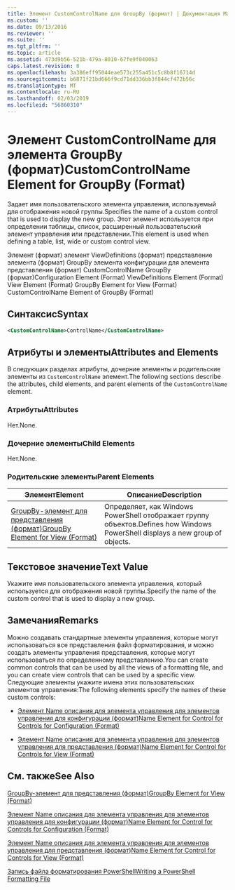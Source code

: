 ```yaml
---
title: Элемент CustomControlName для GroupBy (формат) | Документация Майкрософт
ms.custom: ''
ms.date: 09/13/2016
ms.reviewer: ''
ms.suite: ''
ms.tgt_pltfrm: ''
ms.topic: article
ms.assetid: 473d9b56-521b-479a-8010-67fe9f040063
caps.latest.revision: 8
ms.openlocfilehash: 3a386eff95044eae573c255a451c5c8b8f16714d
ms.sourcegitcommit: b6871f21bd666f9cd71dd336bb3f844cf472b56c
ms.translationtype: MT
ms.contentlocale: ru-RU
ms.lasthandoff: 02/03/2019
ms.locfileid: "56860310"
---
```

# <a name="customcontrolname-element-for-groupby-format"></a><span data-ttu-id="bf781-102">Элемент CustomControlName для элемента GroupBy (формат)</span><span class="sxs-lookup"><span data-stu-id="bf781-102">CustomControlName Element for GroupBy (Format)</span></span>

<span data-ttu-id="bf781-103">Задает имя пользовательского элемента управления, используемый для отображения новой группы.</span><span class="sxs-lookup"><span data-stu-id="bf781-103">Specifies the name of a custom control that is used to display the new group.</span></span> <span data-ttu-id="bf781-104">Этот элемент используется при определении таблицы, список, расширенный пользовательский элемент управления или представлении.</span><span class="sxs-lookup"><span data-stu-id="bf781-104">This element is used when defining a table, list, wide or custom control view.</span></span>

<span data-ttu-id="bf781-105">Элемент (формат) элемент ViewDefinitions (формат) представление элемента (формат) GroupBy элемента конфигурации для элемента представления (формат) CustomControlName GroupBy (формат)</span><span class="sxs-lookup"><span data-stu-id="bf781-105">Configuration Element (Format) ViewDefinitions Element (Format) View Element (Format) GroupBy Element for View (Format) CustomControlName Element of GroupBy (Format)</span></span>

## <a name="syntax"></a><span data-ttu-id="bf781-106">Синтаксис</span><span class="sxs-lookup"><span data-stu-id="bf781-106">Syntax</span></span>

```xml
<CustomControlName>ControlName</CustomControlName>
```

## <a name="attributes-and-elements"></a><span data-ttu-id="bf781-107">Атрибуты и элементы</span><span class="sxs-lookup"><span data-stu-id="bf781-107">Attributes and Elements</span></span>

<span data-ttu-id="bf781-108">В следующих разделах атрибуты, дочерние элементы и родительские элементы из `CustomControlName` элемент.</span><span class="sxs-lookup"><span data-stu-id="bf781-108">The following sections describe the attributes, child elements, and parent elements of the `CustomControlName` element.</span></span>

### <a name="attributes"></a><span data-ttu-id="bf781-109">Атрибуты</span><span class="sxs-lookup"><span data-stu-id="bf781-109">Attributes</span></span>

<span data-ttu-id="bf781-110">Нет.</span><span class="sxs-lookup"><span data-stu-id="bf781-110">None.</span></span>

### <a name="child-elements"></a><span data-ttu-id="bf781-111">Дочерние элементы</span><span class="sxs-lookup"><span data-stu-id="bf781-111">Child Elements</span></span>

<span data-ttu-id="bf781-112">Нет.</span><span class="sxs-lookup"><span data-stu-id="bf781-112">None.</span></span>

### <a name="parent-elements"></a><span data-ttu-id="bf781-113">Родительские элементы</span><span class="sxs-lookup"><span data-stu-id="bf781-113">Parent Elements</span></span>

|<span data-ttu-id="bf781-114">Элемент</span><span class="sxs-lookup"><span data-stu-id="bf781-114">Element</span></span>|<span data-ttu-id="bf781-115">Описание</span><span class="sxs-lookup"><span data-stu-id="bf781-115">Description</span></span>|
|-------------|-----------------|
|[<span data-ttu-id="bf781-116">GroupBy-элемент для представления (формат)</span><span class="sxs-lookup"><span data-stu-id="bf781-116">GroupBy Element for View (Format)</span></span>](./groupby-element-for-view-format.md)|<span data-ttu-id="bf781-117">Определяет, как Windows PowerShell отображает группу объектов.</span><span class="sxs-lookup"><span data-stu-id="bf781-117">Defines how Windows PowerShell displays a new group of objects.</span></span>|

## <a name="text-value"></a><span data-ttu-id="bf781-118">Текстовое значение</span><span class="sxs-lookup"><span data-stu-id="bf781-118">Text Value</span></span>

<span data-ttu-id="bf781-119">Укажите имя пользовательского элемента управления, который используется для отображения новой группы.</span><span class="sxs-lookup"><span data-stu-id="bf781-119">Specify the name of the custom control that is used to display a new group.</span></span>

## <a name="remarks"></a><span data-ttu-id="bf781-120">Замечания</span><span class="sxs-lookup"><span data-stu-id="bf781-120">Remarks</span></span>

<span data-ttu-id="bf781-121">Можно создавать стандартные элементы управления, которые могут использоваться все представления файл форматирования, и можно создать элементы управления представления, которые могут использоваться по определенному представлению.</span><span class="sxs-lookup"><span data-stu-id="bf781-121">You can create common controls that can be used by all the views of a formatting file, and you can create view controls that can be used by a specific view.</span></span> <span data-ttu-id="bf781-122">Следующие элементы укажите имена этих пользовательских элементов управления:</span><span class="sxs-lookup"><span data-stu-id="bf781-122">The following elements specify the names of these custom controls:</span></span>

- [<span data-ttu-id="bf781-123">Элемент Name описания для элемента управления для элементов управления для конфигурации (формат)</span><span class="sxs-lookup"><span data-stu-id="bf781-123">Name Element for Control for Controls for Configuration (Format)</span></span>](./name-element-for-control-for-controls-for-configuration-format.md)

- [<span data-ttu-id="bf781-124">Элемент Name описания для элемента управления для элементов управления для представления (формат)</span><span class="sxs-lookup"><span data-stu-id="bf781-124">Name Element for Control for Controls for View (Format)</span></span>](./name-element-for-control-for-controls-for-view-format.md)

## <a name="see-also"></a><span data-ttu-id="bf781-125">См. также</span><span class="sxs-lookup"><span data-stu-id="bf781-125">See Also</span></span>

[<span data-ttu-id="bf781-126">GroupBy-элемент для представления (формат)</span><span class="sxs-lookup"><span data-stu-id="bf781-126">GroupBy Element for View (Format)</span></span>](./groupby-element-for-view-format.md)

[<span data-ttu-id="bf781-127">Элемент Name описания для элемента управления для элементов управления для конфигурации (формат)</span><span class="sxs-lookup"><span data-stu-id="bf781-127">Name Element for Control for Controls for Configuration (Format)</span></span>](./name-element-for-control-for-controls-for-configuration-format.md)

[<span data-ttu-id="bf781-128">Элемент Name описания для элемента управления для элементов управления для представления (формат)</span><span class="sxs-lookup"><span data-stu-id="bf781-128">Name Element for Control for Controls for View (Format)</span></span>](./name-element-for-control-for-controls-for-view-format.md)

[<span data-ttu-id="bf781-129">Запись файла форматирования PowerShell</span><span class="sxs-lookup"><span data-stu-id="bf781-129">Writing a PowerShell Formatting File</span></span>](./writing-a-powershell-formatting-file.md)
